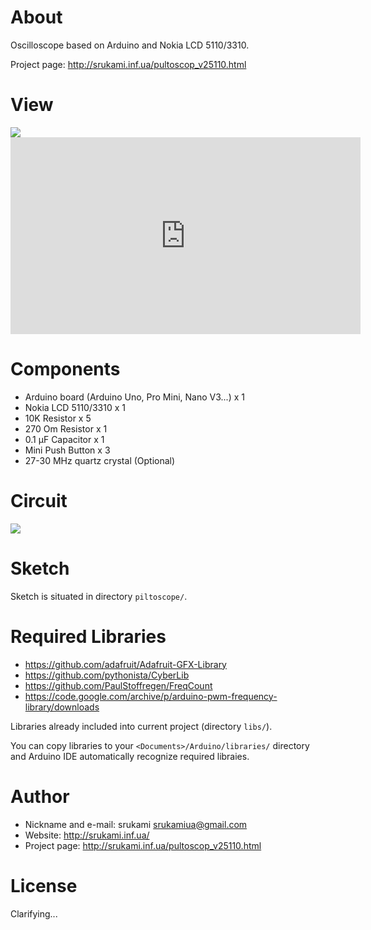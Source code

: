 # About

Oscilloscope based on Arduino and Nokia LCD 5110/3310.

Project page: http://srukami.inf.ua/pultoscop_v25110.html

# View

<img src="https://raw.githubusercontent.com/jmas/arduino-pultoscope/master/docs/photo-1.jpg" />

<iframe width="560" height="315" src="https://www.youtube.com/embed/PKpnNiHT4as" frameborder="0" allowfullscreen></iframe>

# Components

* Arduino board (Arduino Uno, Pro Mini, Nano V3...) x 1
* Nokia LCD 5110/3310 x 1
* 10K Resistor x 5
* 270 Om Resistor x 1
* 0.1 µF Capacitor x 1
* Mini Push Button x 3
* 27-30 MHz quartz crystal (Optional)

# Circuit

<img src="https://raw.githubusercontent.com/jmas/arduino-pultoscope/master/docs/circuit.png" />

# Sketch

Sketch is situated in directory `piltoscope/`.

# Required Libraries

* https://github.com/adafruit/Adafruit-GFX-Library
* https://github.com/pythonista/CyberLib
* https://github.com/PaulStoffregen/FreqCount
* https://code.google.com/archive/p/arduino-pwm-frequency-library/downloads

Libraries already included into current project (directory `libs/`).

You can copy libraries to your `<Documents>/Arduino/libraries/` directory
and Arduino IDE automatically recognize required libraies.

# Author

* Nickname and e-mail: srukami <srukamiua@gmail.com>
* Website: http://srukami.inf.ua/
* Project page: http://srukami.inf.ua/pultoscop_v25110.html

# License

Clarifying...
